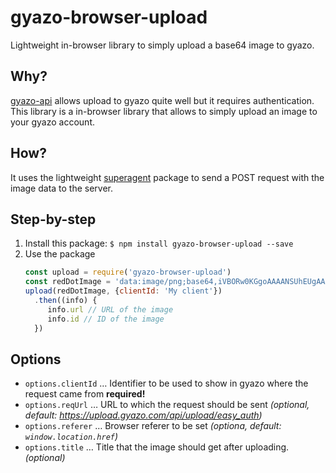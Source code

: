# gyazo-browser-upload

Lightweight in-browser library to simply upload a base64 image to gyazo.

## Why?

[gyazo-api](https://www.npmjs.com/package/gyazo-api) allows upload to gyazo quite
well but it requires authentication. This library is a in-browser library
that allows to simply upload an image to your gyazo account.

## How?

It uses the lightweight [superagent](https://github.com/visionmedia/superagent)
package to send a POST request with the image data to the server.

## Step-by-step

1. Install this package: `$ npm install gyazo-browser-upload --save`
2. Use the package
    ```javascript
    const upload = require('gyazo-browser-upload')
    const redDotImage = 'data:image/png;base64,iVBORw0KGgoAAAANSUhEUgAAAAUAAAAFCAYAAACNbyblAAAAHElEQVQI12P4//8/w38GIAXDIBKE0DHxgljNBAAO9TXL0Y4OHwAAAABJRU5ErkJggg=='
    upload(redDotImage, {clientId: 'My client'})
      .then((info) {
         info.url // URL of the image
         info.id // ID of the image
      })
    ```

## Options

- `options.clientId` … Identifier to be used to show in gyazo where the request came from **required!**
- `options.reqUrl` … URL to which the request should be sent _(optional, default: https://upload.gyazo.com/api/upload/easy_auth)_
- `options.referer` … Browser referer to be set _(optiona, default: `window.location.href`)_
- `options.title` … Title that the image should get after uploading. _(optional)_

